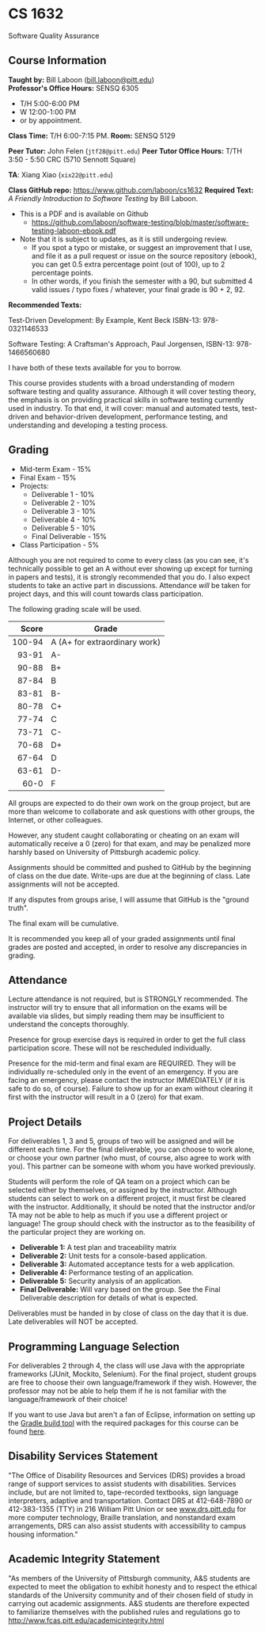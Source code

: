 # CS 1632
Software Quality Assurance

## Course Information

**Taught by:** Bill Laboon (bill.laboon@pitt.edu)  
**Professor's Office Hours:** SENSQ 6305
* T/H 5:00-6:00 PM
* W 12:00-1:00 PM
* or by appointment.  

**Class Time:** T/H 6:00-7:15 PM.
**Room:** SENSQ 5129

**Peer Tutor:** John Felen (`jtf28@pitt.edu`)
**Peer Tutor Office Hours:** T/TH 3:50 - 5:50 CRC (5710 Sennott Square)  

**TA**: Xiang Xiao (`xix22@pitt.edu`)

**Class GitHub repo:** https://www.github.com/laboon/cs1632
**Required Text:** _A Friendly Introduction to Software Testing_ by Bill Laboon.
* This is a PDF and is available on Github
  * https://github.com/laboon/software-testing/blob/master/software-testing-laboon-ebook.pdf
* Note that it is subject to updates, as it is still undergoing review.
  * If you spot a typo or mistake, or suggest an improvement that I use, and file it as a pull request or issue on the source repository (ebook), you can get 0.5 extra percentage point (out of 100), up to 2 percentage points.
  * In other words, if you finish the semester with a 90, but submitted 4 valid issues / typo fixes / whatever, your final grade is 90 + 2, 92.

**Recommended Texts:** 

Test-Driven Development: By Example, Kent Beck ISBN-13: 978-0321146533

Software Testing: A Craftsman's Approach, Paul Jorgensen, ISBN-13: 978-1466560680

I have both of these texts available for you to borrow.

This course provides students with a broad understanding of modern
software testing and quality assurance. Although it will cover testing
theory, the emphasis is on providing practical skills in software
testing currently used in industry. To that end, it will cover: manual
and automated tests, test-driven and behavior-driven development,
performance testing, and understanding and developing a testing
process.

## Grading

* Mid-term Exam - 15%
* Final Exam - 15%
* Projects:
  * Deliverable 1 - 10%
  * Deliverable 2 - 10%
  * Deliverable 3 - 10%
  * Deliverable 4 - 10%
  * Deliverable 5 - 10%
  * Final Deliverable - 15%
* Class Participation - 5%

Although you are not required to come to every class (as you can see, it's technically possible to get an A without ever showing up except for turning in papers and tests), it is strongly recommended that you do.  I also expect students to take an active part in discussions.  Attendance _will_ be taken for project days, and this will count towards class participation.

The following grading scale will be used.

Score  | Grade
-----: | ------------------------------
100-94 | A (A+ for extraordinary work)
93-91  | A-
90-88  | B+
87-84  | B
83-81  | B-
80-78  | C+
77-74  | C
73-71  | C-
70-68  | D+
67-64  | D
63-61  | D-
60-0   | F

All groups are expected to do their own work on the group project, but
are more than welcome to collaborate and ask questions with other
groups, the Internet, or other colleagues.

However, any student caught collaborating or cheating on an exam will
automatically receive a 0 (zero) for that exam, and may be penalized
more harshly based on University of Pittsburgh academic policy.

Assignments should be committed and pushed to GitHub by the beginning
of class on the due date.  Write-ups are due at the beginning of class.
Late assignments will not be accepted.

If any disputes from groups arise, I will assume that GitHub is the "ground 
truth".  

The final exam will be cumulative.

It is recommended you keep all of your graded assignments until final
grades are posted and accepted, in order to resolve any discrepancies
in grading.

## Attendance

Lecture attendance is not required, but is STRONGLY recommended.
The instructor will try to ensure that all information on the exams
will be available via slides, but simply reading them may be
insufficient to understand the concepts thoroughly. 

Presence for group exercise days is required in order to get the full
class participation score.  These will not be rescheduled individually.

Presence for the mid-term and final exam are REQUIRED.  They will be
individually re-scheduled only in the event of an emergency.  If you
are facing an emergency, please contact the instructor IMMEDIATELY (if
it is safe to do so, of course).  Failure to show up for an exam
without clearing it first with the instructor will result in a 0
(zero) for that exam.

## Project Details

For deliverables 1, 3 and 5, groups of two will be assigned and will be
different each time.  For the final deliverable, you can choose to work
alone, or choose your own partner (who must, of course, also agree to work with you).  This partner can be someone with whom you have worked previously.

Students will perform the role of QA team on a project which can be selected either by themselves, or assigned by the instructor.  Although students can select to work on a different project, it must first be cleared with the instructor.  Additionally, it should be noted that the instructor and/or TA may not be able to help as much if you use a different project or language!    The group should check with the instructor as to the feasibility of
the particular project they are working on.  

* **Deliverable 1:** A test plan and traceability matrix
* **Deliverable 2:** Unit tests for a console-based application.
* **Deliverable 3:** Automated acceptance tests for a web application.
* **Deliverable 4:** Performance testing of an application.
* **Deliverable 5:** Security analysis of an application.
* **Final Deliverable:** Will vary based on the group.  See the Final Deliverable description for details of what is expected.

Deliverables must be handed in by close of class on the day that it is
due.  Late deliverables will NOT be accepted.

## Programming Language Selection

For deliverables 2 through 4, the class will use Java with the appropriate
frameworks (JUnit, Mockito, Selenium).  For the final project, student
groups are free to choose their own language/framework if they wish.
However, the professor may not be able to help them if he is not familiar
with the language/framework of their choice!

If you want to use Java but aren't a fan of Eclipse, information on setting up the [Gradle build tool](https://gradle.org/) with the required packages for this course can be found [here](https://gist.github.com/alexlafroscia/c6757de349b27e34eff6).  

## Disability Services Statement

"The Office of Disability Resources and
Services (DRS) provides a broad range of support services to assist
students with disabilities. Services include, but are not limited to,
tape-recorded textbooks, sign language interpreters, adaptive and
transportation. Contact DRS at 412-648-7890 or 412-383-1355 (TTY) in
216 William Pitt Union or see www.drs.pitt.edu for more computer
technology, Braille translation, and nonstandard exam arrangements,
DRS can also assist students with accessibility to campus housing
information."

## Academic Integrity Statement

"As members of the University of
Pittsburgh community, A&S students are expected to meet the obligation
to exhibit honesty and to respect the ethical standards of the
University community and of their chosen field of study in carrying
out academic assignments. A&S students are therefore expected to
familiarize themselves with the published rules and regulations go to
http://www.fcas.pitt.edu/academicintegrity.html


